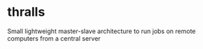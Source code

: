 thralls
=======

Small lightweight master-slave architecture to run jobs on remote computers from a central server
